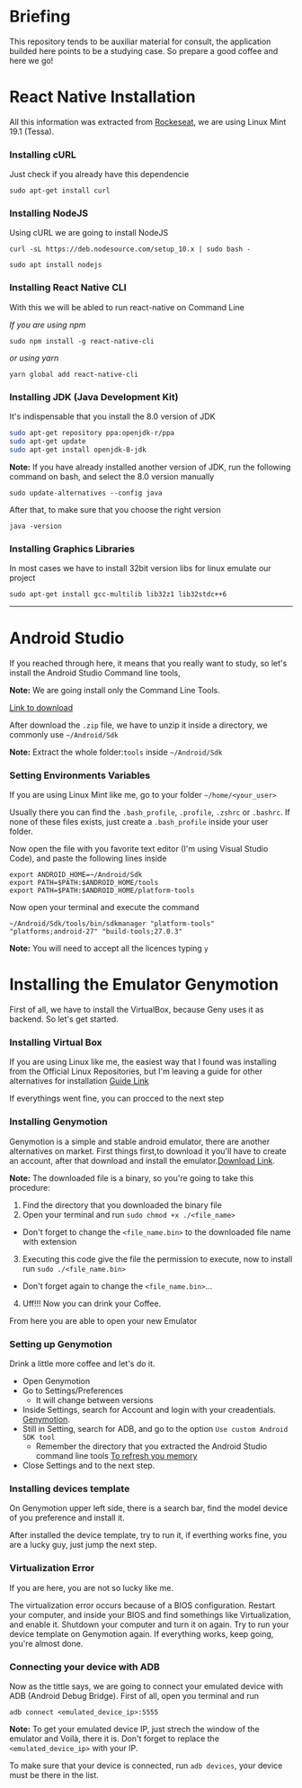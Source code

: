 # Briefing
This repository tends to be auxiliar material for consult, the application builded here points to be a studying case. So prepare a good coffee and here we go!

# React Native Installation
All this information was extracted from [Rockeseat](https://docs.rocketseat.dev/ambiente-react-native/android/linux), we are using Linux Mint 19.1 (Tessa).

### Installing cURL
Just check if you already have this dependencie

`sudo apt-get install curl`

### Installing NodeJS
Using cURL we are going to install NodeJS

`curl -sL https://deb.nodesource.com/setup_10.x | sudo bash -`

`sudo apt install nodejs`

### Installing React Native CLI
With this we will be abled to run react-native on Command Line

_If you are using npm_

`sudo npm install -g react-native-cli`

_or using yarn_

`yarn global add react-native-cli`

### Installing JDK (Java Development Kit)
It's indispensable that you install the 8.0 version of JDK

```bash
sudo apt-get repository ppa:openjdk-r/ppa
sudo apt-get update
sudo apt-get install openjdk-8-jdk
```

**Note:**
If you have already installed another version of JDK, run the following command on bash, and select the 8.0 version manually

`sudo update-alternatives --config java`

After that, to make sure that you choose the right version

`java -version`

### Installing Graphics Libraries
In most cases we have to install 32bit version libs for linux emulate our project

`sudo apt-get install gcc-multilib lib32z1 lib32stdc++6`

---

# Android Studio
If you reached through here, it means that you really want to study, so let's install the Android Studio Command line tools,

**Note:** 
We are going install only the Command Line Tools.

[Link to download](https://developer.android.com/studio/#downloads)

After download the `.zip` file, we have to unzip it inside a directory, we commonly use `~/Android/Sdk`

**Note:**
Extract the whole folder:`tools` inside `~/Android/Sdk`

### Setting Environments Variables
If you are using Linux Mint like me, go to your folder `~/home/<your_user>`

Usually there you can find the `.bash_profile`, `.profile`, `.zshrc` or `.bashrc`. If none of these files exists, just create a `.bash_profile` inside your user folder.

Now open the file with you favorite text editor (I'm using Visual Studio Code), and paste the following lines inside

```
export ANDROID_HOME=~/Android/Sdk
export PATH=$PATH:$ANDROID_HOME/tools
export PATH=$PATH:$ANDROID_HOME/platform-tools
```
Now open your terminal and execute the command

`~/Android/Sdk/tools/bin/sdkmanager "platform-tools" "platforms;android-27" "build-tools;27.0.3"`

**Note:**
You will need to accept all the licences typing `y`

# Installing the Emulator Genymotion

First of all, we have to install the VirtualBox, because Geny uses it as backend. So let's get started.

### Installing Virtual Box
If you are using Linux like me, the easiest way that I found was installing from the Official Linux Repositories, but I'm leaving a guide for other alternatives for installation [Guide Link](https://computingforgeeks.com/install-virtualbox-on-kali-linux-linux-mint/)

If everythings went fine, you can procced to the next step

### Installing Genymotion
Genymotion is a simple and stable android emulator, there are another alternatives on market.
First things first,to download it you'll have to create an account, after that download and install the emulator.[Download Link](https://www.genymotion.com/fun-zone/).

**Note:**
The downloaded file is a binary, so you're going to take this procedure:

1.  Find the directory that you downloaded the binary file
2.  Open your terminal and run `sudo chmod +x ./<file_name>`
  - Don't forget to change the `<file_name.bin>` to the downloaded file name with extension
3.  Executing this code give the file the permission to execute, now to install run `sudo ./<file_name.bin>`
  - Don't forget again to change the `<file_name.bin>`...
4.  Uff!!! Now you can drink your Coffee.

From here you are able to open your new Emulator

### Setting up Genymotion
Drink a little more coffee and let's do it.

- Open Genymotion
- Go to Settings/Preferences
  - It will change between versions
- Inside Settings, search for Account and login with your creadentials. [Genymotion](https://www.genymotion.com/fun-zone/).
- Still in Setting, search for ADB, and go to the option `Use custom Android SDK tool`
  - Remember the directory that you extracted the Android Studio command line tools 
  [To refresh you memory](https://github.com/richardyamamoto/react-native/blob/master/README.md#android-studio)
- Close Settings and to the next step.

### Installing devices template
On Genymotion upper left side, there is a search bar, find the model device of you preference and install it.

After installed the device template, try to run it, if everthing works fine, you are a lucky guy, just jump the next step.

### Virtualization Error
If you are here, you are not so lucky like me.

The virtualization error occurs because of a BIOS configuration. Restart your computer, and inside your BIOS and find somethings like Virtualization, and enable it. Shutdown your computer and turn it on again. Try to run your device template on Genymotion again. If everything works, keep going, you're almost done.

### Connecting your device with ADB
Now as the tittle says, we are going to connect your emulated device with ADB (Android Debug Bridge). First of all, open you terminal and run 

`adb connect <emulated_device_ip>:5555`

**Note:**
To get your emulated device IP, just strech the window of the emulator and Voilà, there it is. Don't forget to replace the `<emulated_device_ip>` with your IP.

To make sure that your device is connected, run `adb devices`, your device must be there in the list.


